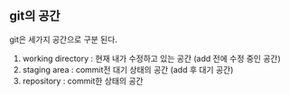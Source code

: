 ## git의 공간
git은 세가지 공간으로 구분 된다.
1. working directory : 현재 내가 수정하고 있는 공간 (add 전에 수정 중인 공간)</br>
2. staging area : commit전 대기 상태의 공간 (add 후 대기 공간)</br>
3. repository : commit한 상태의 공간
